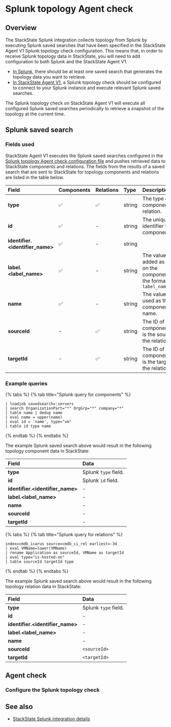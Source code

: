 # Splunk topology Agent check

## Overview

The StackState Splunk integration collects topology from Splunk by executing Splunk saved searches that have been specified in the StackState Agent V1 Splunk topology check configuration. This means that, in order to receive Splunk topology data in StackState, you will need to add configuration to both Splunk and the StackState Agent V1.

* [In Splunk](#splunk-saved-search), there should be at least one saved search that generates the topology data you want to retrieve.
* [In StackState Agent V1](#agent-check), a Splunk topology check should be configured to connect to your Splunk instance and execute relevant Splunk saved searches.

The Splunk topology check on StackState Agent V1 will execute all configured Splunk saved searches periodically to retrieve a snapshot of the topology at the current time.

## Splunk saved search

### Fields used

StackState Agent V1 executes the Splunk saved searches configured in the [Splunk topology Agent check configuration file](#agent-check) and pushes retrieved data to StackState components and relations. The fields from the results of a saved search that are sent to StackState for topology components and relations are listed in the table below.

| Field | Components | Relations | Type | Description |
| :--- | :--- | :--- | :--- | :--- |
| **type** | ✅ | ✅ | string | The type of component or relation.  |
| **id** | ✅ | - | string | The unique identifier for the component.  |
| **identifier.\<identifier_name\>** | ✅ | - | string |  |
| **label.\<label_name\>** | ✅ | - | string | The value will be added as a label on the component in the format `label_name:value` |
| **name** | ✅ | - | string | The value will be used as the component name. |
| **sourceId** | - | ✅ | string | The ID of the component that is the source of the relation. |
| **targetId** | - | ✅ | string | The ID of the component that is the target of the relation.  |

### Example queries

{% tabs %}
{% tab title="Splunk query for components" %}
```text
| loadjob savedsearch=:servers
| search OrganizationPart="*" OrgGrp="*" company="*"
| table name | dedup name
| eval name = upper(name)
| eval id = 'name', type="vm"
| table id type name
```
{% endtab %}
{% endtabs %}

The example Splunk saved search above would result in the following topology component data in StackState:

| Field | Data |
| :--- | :--- |
| **type** | Splunk `type` field.  |
| **id** | Splunk `id` field. |
| **identifier.\<identifier_name\>** | - |
| **label.\<label_name\>** | - |
| **name** | - |
| **sourceId** | - |
| **targetId** | - |

{% tabs %}
{% tab title="Splunk query for relations" %}
```text
index=cmdb_icarus source=cmdb_ci_rel earliest=-3d
| eval VMName=lower(VMName)
| rename Application as sourceId, VMName as targetId
| eval type="is-hosted-on"
| table sourceId targetId type
```
{% endtab %}
{% endtabs %}

The example Splunk saved search above would result in the following topology relation data in StackState:

| Field | Data |
| :--- | :--- |
| **type** | Splunk `type` field.  |
| **id** | - |
| **identifier.&lt;identifier\_name&gt;** | - |
| **label.&lt;label\_name&gt;** | - |
| **name** | - |
| **sourceId** | `<sourceId>` |
| **targetId** | `<targetId>` |

## Agent check

### Configure the Splunk topology check


## See also

* [StackState Splunk integration details](/stackpacks/integrations/new_splunk/splunk_stackpack.md)
